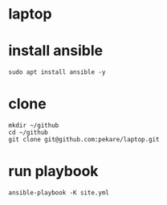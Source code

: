# laptop

# install ansible
```
sudo apt install ansible -y
```

# clone 
```
mkdir ~/github
cd ~/github
git clone git@github.com:pekare/laptop.git
```

# run playbook
```
ansible-playbook -K site.yml
```
